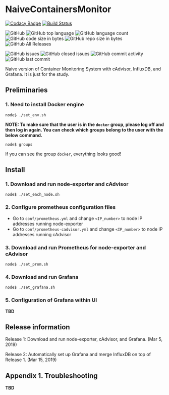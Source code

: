 # NaiveContainersMonitor

[![Codacy Badge](https://api.codacy.com/project/badge/Grade/7668c17939544539bd6e8df46f0f71af)](https://app.codacy.com/app/woojoong88/NaiveContainersMonitor?utm_source=github.com&utm_medium=referral&utm_content=woojoong88/NaiveContainersMonitor&utm_campaign=Badge_Grade_Dashboard)
[![Build Status](https://travis-ci.org/woojoong88/NaiveContainersMonitor.svg?branch=master)](https://travis-ci.org/woojoong88/NaiveContainersMonitor)

![GitHub](https://img.shields.io/github/license/woojoong88/NaiveContainersMonitor.svg)
![GitHub top language](https://img.shields.io/github/languages/top/woojoong88/NaiveContainersMonitor.svg)
![GitHub language count](https://img.shields.io/github/languages/count/woojoong88/NaiveContainersMonitor.svg)
![GitHub code size in bytes](https://img.shields.io/github/languages/code-size/woojoong88/NaiveContainersMonitor.svg)
![GitHub repo size in bytes](https://img.shields.io/github/repo-size/woojoong88/NaiveContainersMonitor.svg)
![GitHub All Releases](https://img.shields.io/github/downloads/woojoong88/NaiveContainersMonitor/total.svg)

![GitHub issues](https://img.shields.io/github/issues-raw/woojoong88/NaiveContainersMonitor.svg)
![GitHub closed issues](https://img.shields.io/github/issues-closed-raw/woojoong88/NaiveContainersMonitor.svg)
![GitHub commit activity](https://img.shields.io/github/commit-activity/y/woojoong88/NaiveContainersMonitor.svg)
![GitHub last commit](https://img.shields.io/github/last-commit/woojoong88/NaiveContainersMonitor.svg)

Naive version of Container Monitoring System with cAdvisor, InfluxDB, and Grafana. It is just for the study.

## Preliminaries

### 1. Need to install Docker engine
```
node$ ./set_env.sh
```

**NOTE: To make sure that the user is in the `docker` group, please log off and then log in again. You can check which groups belong to the user with the below command.**

```
node$ groups
```
If you can see the group `docker`, everything looks good!

## Install

### 1. Download and run node-exporter and cAdvisor
```
node$ ./set_each_node.sh
```

### 2. Configure prometheus configuration files
* Go to `conf/prometheus.yml` and change `<IP_number>` to node IP addresses running node-exporter
* Go to `conf/prometheus-cadvisor.yml` and change `<IP_number>` to node IP addresses running cAdvisor

### 3. Download and run Prometheus for node-exporter and cAdvisor
```
node$ ./set_prom.sh
```

### 4. Download and run Grafana
```
node$ ./set_grafana.sh
```

### 5. Configuration of Grafana within UI
**TBD**

## Release information
Release 1: Download and run node-exporter, cAdvisor, and Grafana. (Mar 5, 2019)

Release 2: Automatically set up Grafana and merge InfluxDB on top of Release 1. (Mar 15, 2019)

## Appendix 1. Troubleshooting
**TBD**
